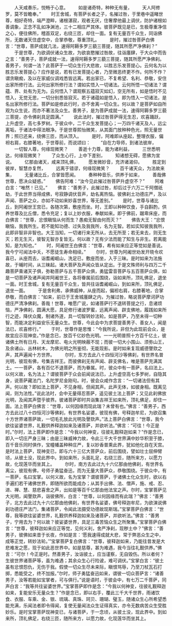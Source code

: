 <!-- { "loadSidebar": true } -->
　　人天咸奏乐，悦畅于心意。
　　如是诸奇特，种种无有量，
　　天人阿修罗，莫不皆瞻奉。”
　　时王舍城，有菩萨长者之子，名摧过咎，于里巷中遥睹世尊，相好奇特，端严澄睟，诸根湛寂，观者无厌，住奢摩他最上调伏，防护诸根如善调象，正念不乱如净渊池，三十二相庄严其体。彼菩萨既见是已，生极尊重净信之心，便往佛所，稽首双足，右绕三匝，却住一面。复有无量百千众生，同诣佛所，无数诸天住虚空中，合掌恭敬，尊重顶礼。
　　是时，摧过咎菩萨白佛言：“世尊，菩萨成就几法，速得阿耨多罗三藐三菩提，随其所愿严净佛刹？”
　　于是世尊，为欲调伏诸众生故，为欲哀愍摧过咎故，往诣廛肆，于大众中而告之言：“善男子，菩萨成就一法，速得阿耨多罗三藐三菩提，随其所愿严净佛刹。善男子，何谓一法？此菩萨于一切众生行大悲故，以胜志乐发菩提心。云何名为以胜志乐发菩提心？应作是说，若有已发菩提心者，乃至微恶终更不作。何所不作？谓贪瞋痴，及以在家威仪调戏悉皆远离。若出家已，不复希望、名利、恭敬，安住出家所修行法。云何出家所修行法？谓如实悟入一切诸法。云何所悟一切诸法？谓蕴、界、处有为无为。云何悟入？谓观察五蕴寂灭如幻，空无所有，如是悟时不见悟入，无觉无思，一切分别悉皆寂灭。若于诸蕴如是悟入，即为悟入一切诸法，是名出家所修行法。菩萨如是修此行时，亦不舍离一切众生。何以故？是菩萨如自所观为众生说，而亦不著法及众生。善男子，是为菩萨成就一法，速得阿耨多罗三藐三菩提，亦令佛刹具足圆满。”
　　说此法时，摧过咎菩萨得无生忍，欢喜踊跃，上升虚空，高七多罗树。于彼众中，二千众生发菩提心；一万四千诸天及人，远尘离垢，于诸法中得法眼净。于是世尊熙怡微笑，从其面门放种种色光，照无量世界；照已还来，绕佛三匝，而从顶入。
　　是时，阿难即从座起，整理衣服，偏袒右肩，右膝著地，于世尊前，而说颂曰：
　　“自在力导师，到诸法彼岸，
　　一切智人尊，何缘现微笑？
　　善逝十力尊，能为诸利益，
　　三世悉明达，何缘现微笑？
　　了众生心行，上中下差别，
　　知诸想无碍，愿佛为宣说。
　　亿那由诸天，咸来顶礼佛，
　　愿发微妙音，充济诸渴仰。
　　胜定到彼岸，智慧亦复然，
　　远离于错谬，何缘现微笑？
　　百千诸天众，为法故来集，
　　无量诸比丘，合掌皆愿闻。
　　奏种种音乐，供养于如来，
　　善哉佛世尊，愿决众疑惑。”
　　佛告阿难：“汝今见此摧过咎菩萨升虚空不？”
　　阿难白言：“唯然！已见。”
　　佛言：“善男子，此摧过咎，却后过于六万二千阿僧祇劫，于此世界当得成佛，号寂静调伏音声，劫名离热恼。彼佛刹土功德庄严，及以声闻、菩萨之众，亦如不动如来妙喜世界，等无差别。”
　　是时，世尊与诸比丘，到阿阇世王宫已，各随次第，敷座而坐。时，王即以种种饮食，手自斟酌，供养世尊及比丘僧，悉令充足；复以上妙衣服，奉献如来。即于佛前，踞卑床座，而白佛言：“世尊，忿恨瞋恼从何而生？愚痴无智由何而灭？”
　　佛告大王：“忿恨瞋恼，我我所生。若不能知功德、过失及我我所，名为无智。若如实知彼我我所，此即非智非非智也。大王当知，一切诸行来无所从，去无所至；若无来去，则无生灭；若无生灭，彼智无智亦复皆无。何以故？无有少法而能了知生与非生。若离能知，是为知也。”
　　时，阿阇世王白佛言：“世尊，希有如来应正等觉如是善说。我今宁可闻法中夭，不愿徒生寿命相续。”
　　尔时，世尊为阿阇世劝发开晓令欢喜已，从座而去，诣耆阇崛山，洗足已，敷座而坐，入于三昧。是时如来为法施故，于晡时间，从三昧起。诸大菩萨及声闻众皆从定出。于是文殊师利与四万二千趣菩萨乘诸天子俱，弥勒菩萨与五千菩萨众俱，勇猛雷音菩萨与五百菩萨众俱，如是一切菩萨及诸声闻并阿阇世王，各将眷属前后围绕，诣如来所，顶礼佛足，退坐一面。时王舍城，复有无量百千众生，皆共往诣耆阇崛山，到如来所，顶礼佛足，退坐一面。
　　于是舍利弗，承佛威神，从座而起，偏袒右肩，右膝著地，合掌恭敬，而白佛言：“如来，前已于王舍城廛肆之内，为摧过咎，略说菩萨摩诃萨功德庄严清净佛刹。善哉！世尊，唯愿广说，如诸菩萨行不退转菩提之行，息诸烦恼，严净佛刹，圆满大愿，具足修行诸波罗蜜，远离声闻、辟支佛地，履践如来所行之迹，降伏众魔，制诸外道，具一切智转妙法轮。如是菩萨，乃至未得一切种智，而能决定利益安乐无量众生。世尊，今此会中为求菩提善男子、善女人，闻是法已，欢喜修行。”
　　于时，世尊作是思惟：“今我所说，非但为此现前会众，是故宜应示现神变。”作是念已，放百千亿妙色光明。一一光明普照十方百千亿土，彼诸佛土所有日月、天龙摩尼、电火光明映蔽不现；而彼一切大小围山、须弥山王，及余诸山、丛林树木，为佛光明之所鉴彻，无能现影。是时如来复现威德謦欬之声，其声遍闻十方世界。
　　尔时，东方去此八十四恒河沙等佛刹，有世界名普光明，彼现有佛，号集吉祥王。而彼佛刹无有声闻、辟支佛名，唯是菩萨充满其土。一一菩萨，各有百亿不退菩萨，而为眷属。时，彼众中有一菩萨，名曰法上。以何义故，名为法上？谓彼菩萨于众会前闻说法已，上升虚空高七多罗树，自隐其身，说菩萨藏法门，名陀罗尼金刚句。时，彼会众咸作念言：“一切诸法但有其声。何以故？即如法上菩萨，不见身相，但闻其声。此声无体，如彼身相。既离见闻，则为法性。”说此法时，会中无量得忍菩萨，遥见彼土法上菩萨；又见此刹佛放光明，及闻其声暨乎彼界。彼诸菩萨即时共诣集吉祥王如来所，顶礼佛足，却住一面。法上菩萨白佛言：“世尊，以何因缘而现此瑞？未曾有也。”佛言：“善男子，西方去此过八十四恒河沙等佛刹，有世界名娑婆，彼现有佛，号释迦牟尼，为欲召集十方世界诸菩萨故，一切毛孔放此光明及謦欬声。”法上菩萨白佛言：“世尊，我今欲往娑婆世界，礼觐供养释迦如来及诸菩萨，并欲听法。”佛言：“可往！今正是时。”尔时，法上菩萨即作是念：“今我以何神变，往彼礼觐释迦如来？”作是念已，即入一切庄严身三昧；由是三昧威神力故，令此三千大千世界满中妙华积至于膝，百千音乐同时俱作，宝幢幡盖种种庄严，复以妙香普熏此界，犹如他化自在天宫。是时法上菩萨，现神变已，即与六十三亿大菩萨众，前后围绕，譬如壮士屈伸臂顷，从彼土没，现此界中。到如来所，头面礼足，右绕三匝，随所来方，以愿力故，化现莲华而坐其上。
　　尔时，南方去此过九十六亿那由他佛刹，有世界名离尘，彼现有佛，号师子勇猛奋迅，而为无量大菩萨众，恭敬围绕。于彼众中，有一菩萨，名曰宝掌。以何义故，名为宝掌？谓彼菩萨，于诸佛土化众生时，欲以右手遍扪若干诸佛世界，即随所欲而能成办；从其手出佛、法、僧声，施、戒、忍、进、禅、慧、慈悲喜舍之声，出如是等百千亿那由他法宝之声。尔时，宝掌菩萨见大光明，闻謦欬声，诣彼佛所，白言：“世尊，以何因缘而有此瑞？”佛言：“善男子，北方去此过九十六亿那由他佛刹，有世界名娑婆，佛号释迦牟尼，为欲演说佛刹功德庄严法门，集诸菩萨，令闻此法摄受功德故现斯瑞。”宝掌菩萨白佛言：“世尊，我等欲往娑婆世界，礼觐供养释迦如来及诸菩萨，并欲听法。”佛言：“善男子，宁用去为？何以故？彼娑婆世界，具足三毒苦恼众生之所聚集。”宝掌菩萨白佛言：“世尊，彼释迦如来应正等觉，见何义利，舍严净刹，现秽土中？”佛言：“善男子，彼佛如来昔于长夜，作如是言：‘愿我速得成就大悲，常于弊恶众生之中，成等正觉，转妙法轮。’”宝掌菩萨复白佛言：“世尊，彼释迦如来，乃能往昔发是大悲难发之愿，现于如此恶世界中。如是慈尊，甚为难遇，我今当往礼觐供养。”佛言：“可尔！今正是时。然善男子，汝诣彼土，应当谨察，无自毁伤。所以者何？生彼世界诸菩萨等，虽为难遇；其余众生心行险诐，难可调伏。”宝掌白言：“彼土虽有忿恨怨仇，无伤于我。假使一切众生尽未来际，瞋恨骂辱，乃至刀杖瓦石打掷，悉能受之，终不加报。”尔时，师子勇猛奋迅如来，谓彼一切众菩萨言：“诸善男子，汝等若能如宝掌者，可与俱行。”说是语时，于彼会中，有七万二千菩萨，同声白言：“我等共往娑婆世界。”宝掌菩萨即作是念：“今我以何神变，往彼礼觐释迦如来，复能安乐无量众生？”作是念已，即以右手，覆此三千大千世界，雨诸饮食、衣服、车乘、金、银、琉璃、真珠、珂贝、珊瑚、璧玉，随诸众生心所希望悉能充满，乐闻法者即令得闻，复使无量闻法众生证得真实，亦令无数病苦众生受胜妙乐。是时宝掌菩萨现神变已，与诸菩萨，于一念顷，从彼土没，现此界中。到如来所，顶礼佛足，右绕三匝，随所来方，以愿力故，化现莲华而坐其上。

